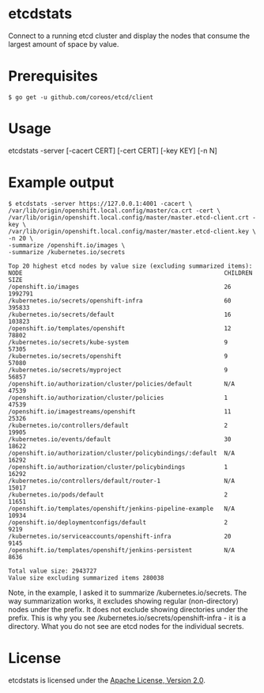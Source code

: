 # etcdstats

Connect to a running etcd cluster and display the nodes that consume the largest amount of space by
value.

# Prerequisites

```
$ go get -u github.com/coreos/etcd/client
```

# Usage

etcdstats -server [-cacert CERT] [-cert CERT] [-key KEY] [-n N]

# Example output

```
$ etcdstats -server https://127.0.0.1:4001 -cacert \
/var/lib/origin/openshift.local.config/master/ca.crt -cert \
/var/lib/origin/openshift.local.config/master/master.etcd-client.crt -key \
/var/lib/origin/openshift.local.config/master/master.etcd-client.key \
-n 20 \
-summarize /openshift.io/images \
-summarize /kubernetes.io/secrets

Top 20 highest etcd nodes by value size (excluding summarized items):
NODE                                                         CHILDREN  SIZE
/openshift.io/images                                         26        1992791
/kubernetes.io/secrets/openshift-infra                       60        395833
/kubernetes.io/secrets/default                               16        103823
/openshift.io/templates/openshift                            12        78802
/kubernetes.io/secrets/kube-system                           9         57305
/kubernetes.io/secrets/openshift                             9         57080
/kubernetes.io/secrets/myproject                             9         56857
/openshift.io/authorization/cluster/policies/default         N/A       47539
/openshift.io/authorization/cluster/policies                 1         47539
/openshift.io/imagestreams/openshift                         11        25326
/kubernetes.io/controllers/default                           2         19905
/kubernetes.io/events/default                                30        18622
/openshift.io/authorization/cluster/policybindings/:default  N/A       16292
/openshift.io/authorization/cluster/policybindings           1         16292
/kubernetes.io/controllers/default/router-1                  N/A       15017
/kubernetes.io/pods/default                                  2         11651
/openshift.io/templates/openshift/jenkins-pipeline-example   N/A       10934
/openshift.io/deploymentconfigs/default                      2         9219
/kubernetes.io/serviceaccounts/openshift-infra               20        9145
/openshift.io/templates/openshift/jenkins-persistent         N/A       8636

Total value size: 2943727
Value size excluding summarized items 280038
```

Note, in the example, I asked it to summarize /kubernetes.io/secrets. The way summarization works,
it excludes showing regular (non-directory) nodes under the prefix. It does not exclude showing
directories under the prefix. This is why you see /kubernetes.io/secrets/openshift-infra - it is a
directory. What you do not see are etcd nodes for the individual secrets.

# License
etcdstats is licensed under the [Apache License, Version 2.0](http://www.apache.org/licenses/).
